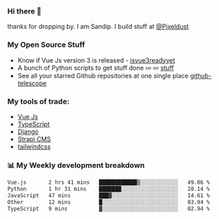 ### Hi there 👋

thanks for dropping by.
I am Sandip. I build stuff at [@Pixeldust](github.com/pixeldust-in/)

###  **My Open Source Stuff**

 - Know if Vue Js version 3 is released -  [isvue3readyyet](https://github.com/sandiprb/isvue3readyyet)
 - A bunch of Python scripts to get stuff done 💤 💤 [stuff](https://github.com/sandiprb/stuff)
 - See all your starred Github repositories at one single place [github-telescope](https://github.com/sandiprb/github-telescope)



###  **My tools of trade:**
 - [Vue Js](https://github.com/vuejs/vue/)
 - [TypeScript](https://github.com/microsoft/TypeScript)
 - [Django](github.com/django/django)
 - [Strapi CMS](github.com/strapi/strapi)
 - [tailwindcss](https://github.com/tailwindlabs/tailwindcss)


###  📊 **My Weekly development breakdown**
<!--START_SECTION:waka-->

```txt
Vue.js       2 hrs 41 mins   ████████████▒░░░░░░░░░░░░   49.86 %
Python       1 hr 31 mins    ███████░░░░░░░░░░░░░░░░░░   28.14 %
JavaScript   47 mins         ███▓░░░░░░░░░░░░░░░░░░░░░   14.61 %
Other        12 mins         █░░░░░░░░░░░░░░░░░░░░░░░░   03.94 %
TypeScript   9 mins          ▓░░░░░░░░░░░░░░░░░░░░░░░░   02.94 %
```

<!--END_SECTION:waka-->
